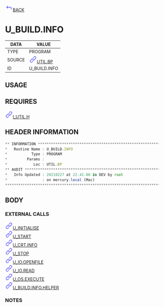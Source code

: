 <img src="../.resources/themes/unicons-line-6563ff/corner-up-left-alt.svg" alt="BACK" width="25" />[BACK](../DOCS/UTIL.BP.md)  
# U_BUILD.INFO  
|DATA|VALUE|
| --- | --- |
|TYPE|PROGRAM|
|SOURCE|<img src="../.resources/themes/unicons-line-6563ff/link.svg" alt="UTIL.BP" width="25" />[UTIL.BP](../DOCS/UTIL.BP.md)|
|ID|U_BUILD.INFO|
    
## USAGE  
  
## REQUIRES  
<img src="../.resources/themes/unicons-line-6563ff/link.svg" alt="I_UTIL.H" width="25" />[I_UTIL.H](../DOCS.PAGE/I_UTIL.H.md)  
    
## HEADER INFORMATION  
```javascript
** INFORMATION ****************************************************************
*   Routine Name : U_BUILD.INFO
*           Type : PROGRAM
*         Params :
*            Loc : UTIL.BP
** AUDIT **********************************************************************
*   Info Updated : 20210227 at 22.42.00 in DEV by root
*                : on mercury.local (Mac)
*******************************************************************************

```
## BODY  
### EXTERNAL CALLS  
<img src="../.resources/themes/unicons-line-6563ff/link.svg" alt="U_INITIALISE" width="25" />[U_INITIALISE](../DOCS.PAGE/U_INITIALISE.md)  
<img src="../.resources/themes/unicons-line-6563ff/link.svg" alt="U_START" width="25" />[U_START](../DOCS.PAGE/U_START.md)  
<img src="../.resources/themes/unicons-line-6563ff/link.svg" alt="U_CRT.INFO" width="25" />[U_CRT.INFO](../DOCS.PAGE/U_CRT.INFO.md)  
<img src="../.resources/themes/unicons-line-6563ff/link.svg" alt="U_STOP" width="25" />[U_STOP](../DOCS.PAGE/U_STOP.md)  
<img src="../.resources/themes/unicons-line-6563ff/link.svg" alt="U_IO.OPENFILE" width="25" />[U_IO.OPENFILE](../DOCS.PAGE/U_IO.OPENFILE.md)  
<img src="../.resources/themes/unicons-line-6563ff/link.svg" alt="U_IO.READ" width="25" />[U_IO.READ](../DOCS.PAGE/U_IO.READ.md)  
<img src="../.resources/themes/unicons-line-6563ff/link.svg" alt="U_OS.EXECUTE" width="25" />[U_OS.EXECUTE](../DOCS.PAGE/U_OS.EXECUTE.md)  
<img src="../.resources/themes/unicons-line-6563ff/link.svg" alt="U_BUILD.INFO.HELPER" width="25" />[U_BUILD.INFO.HELPER](../DOCS.PAGE/U_BUILD.INFO.HELPER.md)  
### NOTES  
  
